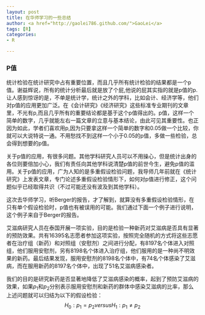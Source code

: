 ```yaml
---
layout: post
title: 在华师学习的一些总结
author: <a href="http://gaolei786.github.com/">GaoLei</a>
tags: [R]
categories:
- R

---
```


### P值

统计检验在统计研究中占有重要位置，而且几乎所有统计检验的结果都是一个p值。谢益辉说，所有的统计分析最后就是放了个屁,他说的屁其实指的就是p值的p.让人感到惊讶的是，不单是统计学，统计之外的学科，比如会计、经济学等，他们对p值的应用更加广泛。在《会计研究》《经济研究》这些标准专业期刊的文章里，不光有p,而且几乎所有的重要结论都是基于这个p值得出的。p值，这样一个简单的数字，几乎就能左右一篇文章的立意与基本结论，由此可见其重要性。也正因为如此，学者们喜欢用p,因为只要拿这样一个简单的数字和0.05做一个比较，你就可以大说特说一通。不用愁找不到这样一个小于0.05的p值，多做一些检验，总会得到想要的p值。


关于p值的应用，有很多问题。其他学科研究人员可以不用操心，但是统计出身的各位则要倍加小心，我们有责任向其他学科说清楚p值的前世今生，避免p值的滥用。关于p值的应用，广为人知的是多重假设检验问题，我导师几年前就在《统计研究》上发表文章，专门论述多重假设检验情形下，如何对p值进行修正，这个问题似乎已经取得共识（不过可能还没有波及到其他学科）。

这次去华师学习，听Berger的报告，才了解到，就算没有多重假设检验情形，在只有单个假设检验时，p值也有被误用的可能。我们通过下面一个例子进行说明，这个例子来自于Berger的报告。

艾滋病研究人员在泰国开展一项实验，目的是检验一种新药对艾滋病是否具有显著的预防效果。共有16395名志愿者参加这项实验，按照完全随机的方式将这些志愿者在治疗组（新药）和对照组（安慰剂）之间进行分配，有8197名个体进入对照组，他们服用安慰剂，另有8198名个体进入治疗组，他们服用的是一种尚不明效果的新药。最后结果发现，服用安慰剂的8198名个体中，有74名个体感染了艾滋病，而在服用新药的8197名个体中，出现了51名艾滋病感染者。

我们的目的是研究新药是否显著地降低了艾滋病感染的概率，起到了预防艾滋病的效果，如果$p_1$和$p_2$分别表示服用安慰剂和新药的群体中感染艾滋病的比率，那么上述问题就可以归结为以下的假设检验：
$$H_0:p_1=p_2 versus H_1:p_1 \neq p_2$$





